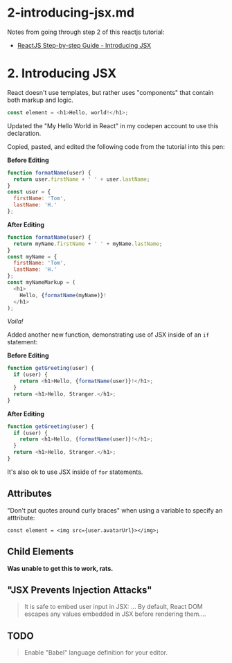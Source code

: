 
# 2-introducing-jsx.md

Notes from going through step 2 of this reactjs tutorial:

- [ReactJS Step-by-step Guide - Introducing JSX](https://reactjs.org/docs/introducing-jsx.html)

# 2. Introducing JSX

React doesn't use templates, but rather uses "components" that contain both markup and logic.

```javascript
const element = <h1>Hello, world!</h1>;
```

Updated the "My Hello World in React" in my codepen account to use this declaration.

Copied, pasted, and edited the following code from the tutorial into this pen:

**Before Editing**

```javascript
function formatName(user) {
  return user.firstName + ' ' + user.lastName;
}
const user = {
  firstName: 'Tom',
  lastName: 'H.'
};
```

**After Editing**

```javascript
function formatName(user) {
  return myName.firstName + ' ' + myName.lastName;
}
const myName = {
  firstName: 'Tom',
  lastName: 'H.'
};
const myNameMarkup = (
  <h1>
    Hello, {formatName(myName)}!
  </h1>
);
```

*Voila!*

Added another new function, demonstrating use of JSX inside of an `if` statement:

**Before Editing**

```javascript
function getGreeting(user) {
  if (user) {
    return <h1>Hello, {formatName(user)}!</h1>;
  }
  return <h1>Hello, Stranger.</h1>;
}
```

**After Editing**

```javascript
function getGreeting(user) {
  if (user) {
    return <h1>Hello, {formatName(user)}!</h1>;
  }
  return <h1>Hello, Stranger.</h1>;
}
```

It's also ok to use JSX inside of `for` statements.

## Attributes

"Don't put quotes around curly braces" when using a variable to specify an atttribute:

`const element = <img src={user.avatarUrl}></img>;`

## Child Elements

**Was unable to get this to work, rats.**

## "JSX Prevents Injection Attacks"

> It is safe to embed user input in JSX: ... By default, React DOM escapes any values embedded in JSX before rendering them....

## TODO

> Enable "Babel" language definition for your editor.

